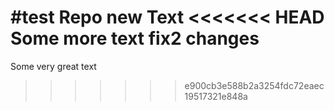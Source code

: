#test Repo
new Text
<<<<<<< HEAD
Some more text
fix2 changes
=======
Some very great text
>>>>>>> e900cb3e588b2a3254fdc72eaec19517321e848a
